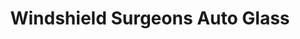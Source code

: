 ---
title: "Windshield Surgeons Auto Glass"
url: /calgary/windshield-surgeons-auto-glass/
shop: car repair
---